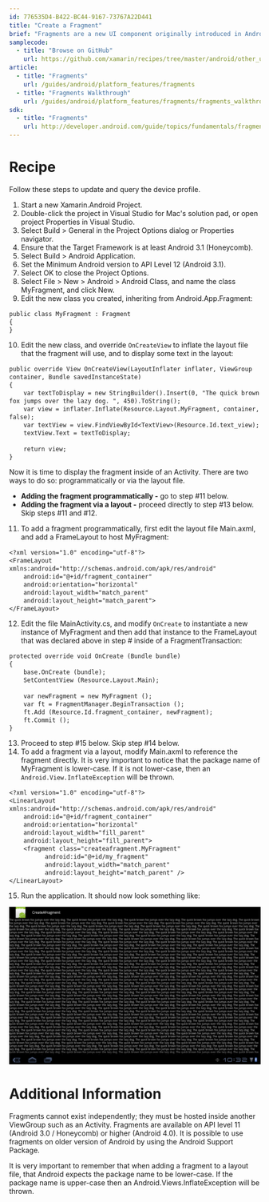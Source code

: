 ```yaml
---
id: 776535D4-B422-BC44-9167-73767A22D441
title: "Create a Fragment"
brief: "Fragments are a new UI component originally introduced in Android 3.0 (API level 11) and later and require Mono for Android 4.0 or higher. To use Fragments in older versions of Android requires the Android Support Package and Xamarin.Android 4.2, which is covered in an another HOW-TO. This recipe will show how to create a simple Fragment."
samplecode:
  - title: "Browse on GitHub" 
    url: https://github.com/xamarin/recipes/tree/master/android/other_ux/fragment/create_a_fragment
article:
  - title: "Fragments" 
    url: /guides/android/platform_features/fragments
  - title: "Fragments Walkthrough" 
    url: /guides/android/platform_features/fragments/fragments_walkthrough
sdk:
  - title: "Fragments" 
    url: http://developer.android.com/guide/topics/fundamentals/fragments.html
---
```


<a name="Recipe" class="injected"></a>


# Recipe

Follow these steps to update and query the device profile.

1.  Start a new Xamarin.Android Project.
2.  Double-click the project in Visual Studio for Mac's solution pad, or open project Properties in Visual Studio.
3.  Select Build &gt; General in the Project Options dialog or Properties navigator.
4.  Ensure that the Target Framework is at least Android 3.1 (Honeycomb).
5.  Select Build &gt; Android Application.
6.  Set the Minimum Android version to API Level 12 (Android 3.1).
7.  Select OK to close the Project Options.
8.  Select File &gt; New &gt; Android &gt; Android Class, and name the class MyFragment, and click New.
9.  Edit the new class you created, inheriting from Android.App.Fragment:


```
public class MyFragment : Fragment
{
}
```

<ol start="10">
  <li>Edit the new class, and override <code>OnCreateView</code> to inflate the layout file that the fragment will use, and to display some text in the layout:</li>
</ol>

```
public override View OnCreateView(LayoutInflater inflater, ViewGroup container, Bundle savedInstanceState)
{
    var textToDisplay = new StringBuilder().Insert(0, "The quick brown fox jumps over the lazy dog. ", 450).ToString();
    var view = inflater.Inflate(Resource.Layout.MyFragment, container, false);
    var textView = view.FindViewById<TextView>(Resource.Id.text_view);
    textView.Text = textToDisplay;

    return view;
}
```

Now it is time to display the fragment inside of an Activity. There are two
ways to do so: programmatically or via the layout file.

-   **Adding the fragment programmatically -** go to step #11 below.
-   **Adding the fragment via a layout -** proceed directly to step #13 below. Skip steps #11 and #12.


<ol start="11">
  <li>To add a fragment programmatically, first edit the layout file Main.axml, and add a FrameLayout to host MyFragment:</li>
</ol>

```
<?xml version="1.0" encoding="utf-8"?>
<FrameLayout xmlns:android="http://schemas.android.com/apk/res/android"
    android:id="@+id/fragment_container"
    android:orientation="horizontal"
    android:layout_width="match_parent"
    android:layout_height="match_parent">
</FrameLayout>
```

<ol start="12">
  <li>Edit the file MainActivity.cs, and modify <code>OnCreate</code> to instantiate a new instance of MyFragment and then add that instance to the FrameLayout that was declared above in step # inside of a FragmentTransaction:</li>
</ol>


```
protected override void OnCreate (Bundle bundle)
{
    base.OnCreate (bundle);
    SetContentView (Resource.Layout.Main);

    var newFragment = new MyFragment ();
    var ft = FragmentManager.BeginTransaction ();
    ft.Add (Resource.Id.fragment_container, newFragment);
    ft.Commit ();
}
```

<ol start="13">
  <li>Proceed to step #15 below. Skip step #14 below.</li>
  <li>To add a fragment via a layout, modify Main.axml to reference the fragment directly. It is very important to notice that the package name of MyFragment is lower-case. If it is not lower-case, then an <code>Android.View.InflateException</code> will be thrown.</li>
</ol>

```
<?xml version="1.0" encoding="utf-8"?>
<LinearLayout xmlns:android="http://schemas.android.com/apk/res/android"
    android:id="@+id/fragment_container"
    android:orientation="horizontal"
    android:layout_width="fill_parent"
    android:layout_height="fill_parent">
    <fragment class="createafragment.MyFragment"
          android:id="@+id/my_fragment"
          android:layout_width="match_parent"
          android:layout_height="match_parent" />
</LinearLayout>
```

<ol start="15">
  <li>Run the application. It should now look something like:</li>
</ol>

 [ ![](Images/CreateAFragment.png)](Images/CreateAFragment.png)

 <a name="Additional_Information" class="injected"></a>


# Additional Information

Fragments cannot exist independently; they must be hosted inside another
ViewGroup such as an Activity. Fragments are available on API level 11 (Android
3.0 / Honeycomb) or higher (Android 4.0). It is possible to use fragments on
older version of Android by using the Android Support Package.

It is very important to remember that when adding a fragment to a layout
file, that Android expects the package name to be lower-case. If the package
name is upper-case then an Android.Views.InflateException will be thrown.

